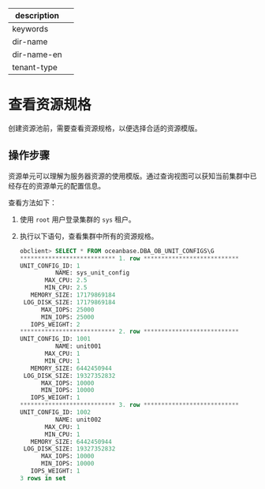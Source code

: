 |description||
|---|---|
|keywords||
|dir-name||
|dir-name-en||
|tenant-type||

# 查看资源规格

创建资源池前，需要查看资源规格，以便选择合适的资源模版。

## 操作步骤

资源单元可以理解为服务器资源的使用模版。通过查询视图可以获知当前集群中已经存在的资源单元的配置信息。

查看方法如下：

1. 使用 `root` 用户登录集群的 `sys` 租户。

2. 执行以下语句，查看集群中所有的资源规格。

   ```sql
   obclient> SELECT * FROM oceanbase.DBA_OB_UNIT_CONFIGS\G
   *************************** 1. row ***************************
   UNIT_CONFIG_ID: 1
             NAME: sys_unit_config
          MAX_CPU: 2.5
          MIN_CPU: 2.5
      MEMORY_SIZE: 17179869184
    LOG_DISK_SIZE: 17179869184
         MAX_IOPS: 25000
         MIN_IOPS: 25000
      IOPS_WEIGHT: 2
   *************************** 2. row ***************************
   UNIT_CONFIG_ID: 1001
             NAME: unit001
          MAX_CPU: 1
          MIN_CPU: 1
      MEMORY_SIZE: 6442450944
    LOG_DISK_SIZE: 19327352832
         MAX_IOPS: 10000
         MIN_IOPS: 10000
      IOPS_WEIGHT: 1
   *************************** 3. row ***************************
   UNIT_CONFIG_ID: 1002
             NAME: unit002
          MAX_CPU: 1
          MIN_CPU: 1
      MEMORY_SIZE: 6442450944
    LOG_DISK_SIZE: 19327352832
         MAX_IOPS: 10000
         MIN_IOPS: 10000
      IOPS_WEIGHT: 1
   3 rows in set
   ```
